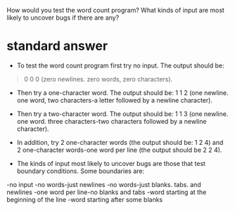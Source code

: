 How would you test the word count program? What kinds of input are most likely to uncover bugs if there are any?

# standard answer

- To test the word count program first try no input. The output should be: 
 
> 0 0 0 (zero newlines. zero words, zero characters).

- Then try a one-character word. The output should be: 1 1 2 (one newline.  one word, two characters-a letter followed by a newline character).

- Then try a two-character word. The output should be: 1 1 3 (one newline.  one word. three characters-two characters followed by a newline character).

- In addition, try 2 one-character words (the output should be: 1 2 4) and 2 one-character words-one word per line (the output should be 2 2 4).

- The kinds of input most likely to uncover bugs are those that test boundary conditions. Some boundaries are:

-no input
-no words-just newlines
-no words-just blanks. tabs. and newlines
-one word per line-no blanks and tabs
-word starting at the beginning of the line
-word starting after some blanks 
